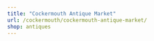 ```yaml
---
title: "Cockermouth Antique Market"
url: /cockermouth/cockermouth-antique-market/
shop: antiques
---
```

